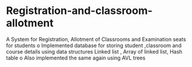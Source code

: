 # Registration-and-classroom-allotment
A System for Registration, Allotment of Classrooms and Examination seats for students
o Implemented database for storing student ,classroom and course details using data structures Linked list , Array of linked list, Hash table 
o Also implemented the same again using AVL trees
